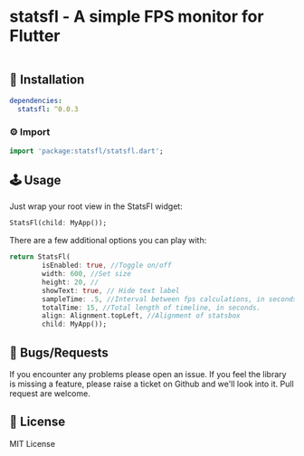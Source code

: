 # statsfl - A simple FPS monitor for Flutter

<img src="https://screens.gskinner.com/shawn/chrome_2020-04-12_22-11-09.png" alt="" />

## 🔨 Installation
```yaml
dependencies:
  statsfl: ^0.0.3
```

### ⚙ Import

```dart
import 'package:statsfl/statsfl.dart';
```

## 🕹️ Usage

Just wrap your root view in the StatsFl widget:
```dart
StatsFl(child: MyApp());
```

There are a few additional options you can play with:
```dart
return StatsFl(
        isEnabled: true, //Toggle on/off
        width: 600, //Set size
        height: 20, //
        showText: true, // Hide text label
        sampleTime: .5, //Interval between fps calculations, in seconds.
        totalTime: 15, //Total length of timeline, in seconds.
        align: Alignment.topLeft, //Alignment of statsbox
        child: MyApp());
```

## 🐞 Bugs/Requests

If you encounter any problems please open an issue. If you feel the library is missing a feature, please raise a ticket on Github and we'll look into it. Pull request are welcome.

## 📃 License

MIT License
